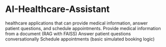 # AI-Healthcare-Assistant

healthcare applications that can provide medical information, answer patient questions, and schedule appointments.
Provide medical information from a document (RAG with FAISS)
Answer patient questions conversationally
Schedule appointments (basic simulated booking logic)
